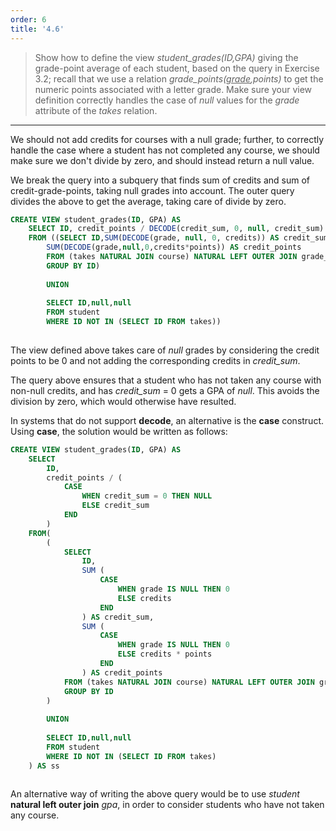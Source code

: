 ```yaml
---
order: 6
title: '4.6'
---
```

> Show how to define the view _student_grades(ID,GPA)_ giving the grade-point average 
> of each student, based on the query in Exercise 3.2; recall that we use a relation
> _grade_points(<u>grade</u>,points)_ to get the numeric points associated with a letter grade. 
> Make sure your view definition correctly handles the case of _null_ values for the 
> _grade_ attribute of the _takes_ relation. 

--------------------------------

We should not add credits for courses with a null grade; further, to correctly
handle the case where a student has not completed any course, we should make 
sure we don't divide by zero, and should instead return a null value. 

We break the query into a subquery that finds sum of credits and sum of credit-grade-points,
taking null grades into account. The outer query divides the above to get the average, taking 
care of divide by zero. 

```sql
CREATE VIEW student_grades(ID, GPA) AS 
    SELECT ID, credit_points / DECODE(credit_sum, 0, null, credit_sum)
    FROM ((SELECT ID,SUM(DECODE(grade, null, 0, credits)) AS credit_sum,
        SUM(DECODE(grade,null,0,credits*points)) AS credit_points
        FROM (takes NATURAL JOIN course) NATURAL LEFT OUTER JOIN grade_points
        GROUP BY ID)
        
        UNION
        
        SELECT ID,null,null
        FROM student
        WHERE ID NOT IN (SELECT ID FROM takes))
    
```

The view defined above takes care of _null_ grades by considering the credit points to 
be 0 and not adding the corresponding credits in _credit_sum_. 

The query above ensures that a student who has not taken any course with non-null credits, 
and has _credit_sum_ = 0 gets a GPA of _null_. This avoids the division by zero, which would
otherwise have resulted. 

In systems that do not support **decode**, an alternative is the **case** construct. Using **case**, 
the solution would be written as follows: 


```sql
CREATE VIEW student_grades(ID, GPA) AS 
    SELECT 
        ID, 
        credit_points / (
            CASE 
                WHEN credit_sum = 0 THEN NULL
                ELSE credit_sum
            END
        )
    FROM(
        (
            SELECT 
                ID,
                SUM ( 
                    CASE 
                        WHEN grade IS NULL THEN 0 
                        ELSE credits 
                    END
                ) AS credit_sum,
                SUM (
                    CASE 
                        WHEN grade IS NULL THEN 0 
                        ELSE credits * points 
                    END
                ) AS credit_points
            FROM (takes NATURAL JOIN course) NATURAL LEFT OUTER JOIN grade_points
            GROUP BY ID
        ) 
        
        UNION
        
        SELECT ID,null,null
        FROM student
        WHERE ID NOT IN (SELECT ID FROM takes)
    ) AS ss
    
```

An alternative way of writing the above query would be to use _student_ 
**natural left outer join** _gpa_, in order to consider students who have not
taken any course. 
